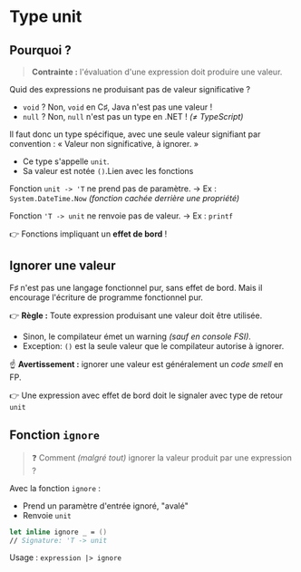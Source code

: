 # Type unit

## Pourquoi ?

> **Contrainte :** l'évaluation d'une expression doit produire une valeur.

Quid des expressions ne produisant pas de valeur significative ?

* `void` ? Non, `void` en C♯, Java n'est pas une valeur !
* `null` ? Non, `null` n'est pas un type en .NET ! _(≠ TypeScript)_

Il faut donc un type spécifique, avec une seule valeur signifiant par convention : « Valeur non significative, à ignorer. »

* Ce type s'appelle `unit`.
* Sa valeur est notée `()`.Lien avec les fonctions

Fonction `unit -> 'T` ne prend pas de paramètre. → Ex : `System.DateTime.Now` _(fonction cachée derrière une propriété)_

Fonction `'T -> unit` ne renvoie pas de valeur. → Ex : `printf`

👉 Fonctions impliquant un **effet de bord** !

## Ignorer une valeur

F♯ n'est pas une langage fonctionnel pur, sans effet de bord. Mais il encourage l'écriture de programme fonctionnel pur.

👉 **Règle :** Toute expression produisant une valeur doit être utilisée.

* Sinon, le compilateur émet un warning _(sauf en console FSI)._
* Exception: `()` est la seule valeur que le compilateur autorise à ignorer.

☝ **Avertissement :** ignorer une valeur est généralement un _code smell_ en FP.

👉 Une expression avec effet de bord doit le signaler avec type de retour `unit`

## Fonction `ignore`

> ❓ Comment _(malgré tout)_ ignorer la valeur produit par une expression ?

Avec la fonction `ignore` :

* Prend un paramètre d'entrée ignoré, "avalé"
* Renvoie `unit`

```fsharp
let inline ignore _ = ()
// Signature: 'T -> unit
```

Usage : `expression |> ignore`
